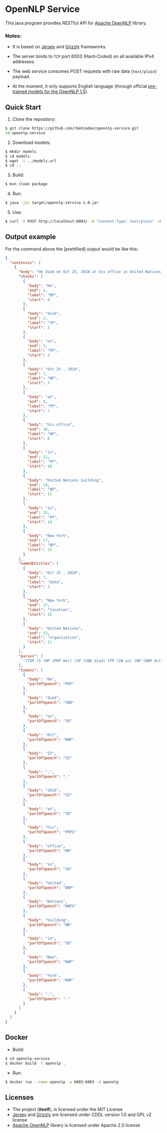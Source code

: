# OpenNLP Service

This java program provides RESTful API for [Apache OpenNLP](https://opennlp.apache.org/) library. 

### Notes:
- It is based on [Jersey](https://jersey.github.io/) and [Grizzly](https://javaee.github.io/grizzly/) frameworks. 

- The server binds to `TCP` port 6003 (Hard-Coded) on all available IPv4 addresses. 

- The web service consumes POST requests with raw data (`text/plain`) payload.

- At the moment, it only supports English language (through official [pre-trained models for the OpenNLP 1.5](http://opennlp.sourceforge.net/models-1.5/)).

## Quick Start

1. Clone the repository:
```bash
$ git clone https://github.com/rbehzadan/opennlp-service.git
cd opennlp-service
```

2. Download models:
```bash
$ mkdir models
$ cd models
$ wget -i ../models.url
$ cd ..
```

3. Build:
```bash
$ mvn clean package
```

4. Run:
```bash
$ java -jar target/opennlp-service-1.0.jar
```

5. Use:
```bash
$ curl -X POST http://localhost:6003/ -H "Content-Type: text/plain" -d "He died on Oct 25, 2018 at his office in United Nations building in New York."
```

## Output example
For the command above the [prettified] output would be like this:
```json
{
  "sentences": [
    {
      "body": "He died on Oct 25, 2018 at his office in United Nations building in New York.",
      "chunks": [
        {
          "body": "He",
          "end": 1,
          "label": "NP",
          "start": 0
        },
        {
          "body": "died",
          "end": 2,
          "label": "VP",
          "start": 1
        },
        {
          "body": "on",
          "end": 3,
          "label": "PP",
          "start": 2
        },
        {
          "body": "Oct 25 , 2018",
          "end": 7,
          "label": "NP",
          "start": 3
        },
        {
          "body": "at",
          "end": 8,
          "label": "PP",
          "start": 7
        },
        {
          "body": "his office",
          "end": 10,
          "label": "NP",
          "start": 8
        },
        {
          "body": "in",
          "end": 11,
          "label": "PP",
          "start": 10
        },
        {
          "body": "United Nations building",
          "end": 14,
          "label": "NP",
          "start": 11
        },
        {
          "body": "in",
          "end": 15,
          "label": "PP",
          "start": 14
        },
        {
          "body": "New York",
          "end": 17,
          "label": "NP",
          "start": 15
        }
      ],
      "namedEntities": [
        {
          "body": "Oct 25 , 2018",
          "end": 7,
          "label": "date",
          "start": 3
        },
        {
          "body": "New York",
          "end": 17,
          "label": "location",
          "start": 15
        },
        {
          "body": "United Nations",
          "end": 13,
          "label": "organization",
          "start": 11
        }
      ],
      "parses": [
        "(TOP (S (NP (PRP He)) (VP (VBD died) (PP (IN on) (NP (NNP Oct) (CD 25,) (CD 2018))) (PP (IN at) (NP (NP (PRP$ his) (NN office)) (PP (IN in) (NP (NP (NNP United) (NNPS Nations) (NN building)) (PP (IN in) (NP (NNP New)))))))) (. York.)))"
      ],
      "tokens": [
        {
          "body": "He",
          "partOfSpeech": "PRP"
        },
        {
          "body": "died",
          "partOfSpeech": "VBD"
        },
        {
          "body": "on",
          "partOfSpeech": "IN"
        },
        {
          "body": "Oct",
          "partOfSpeech": "NNP"
        },
        {
          "body": "25",
          "partOfSpeech": "CD"
        },
        {
          "body": ",",
          "partOfSpeech": ","
        },
        {
          "body": "2018",
          "partOfSpeech": "CD"
        },
        {
          "body": "at",
          "partOfSpeech": "IN"
        },
        {
          "body": "his",
          "partOfSpeech": "PRP$"
        },
        {
          "body": "office",
          "partOfSpeech": "NN"
        },
        {
          "body": "in",
          "partOfSpeech": "IN"
        },
        {
          "body": "United",
          "partOfSpeech": "NNP"
        },
        {
          "body": "Nations",
          "partOfSpeech": "NNPS"
        },
        {
          "body": "building",
          "partOfSpeech": "NN"
        },
        {
          "body": "in",
          "partOfSpeech": "IN"
        },
        {
          "body": "New",
          "partOfSpeech": "NNP"
        },
        {
          "body": "York",
          "partOfSpeech": "NNP"
        },
        {
          "body": ".",
          "partOfSpeech": "."
        }
      ]
    }
  ]
}
```

## Docker

- Build:
```bash
$ cd opennlp-service
$ docker build -t opennlp .
```

- Run:
```bash
$ docker run --name opennlp -p 6003:6003 -d opennlp
```

## Licenses

- The project (**itself**), is licensed under the MIT License
- [Jersey](https://jersey.github.io/) and [Grizzly](https://javaee.github.io/grizzly/) are licensed under CDDL version 1.0 and GPL v2 license
- [Apache OpenNLP](https://opennlp.apache.org/) library is licensed under Apache 2.0 license
